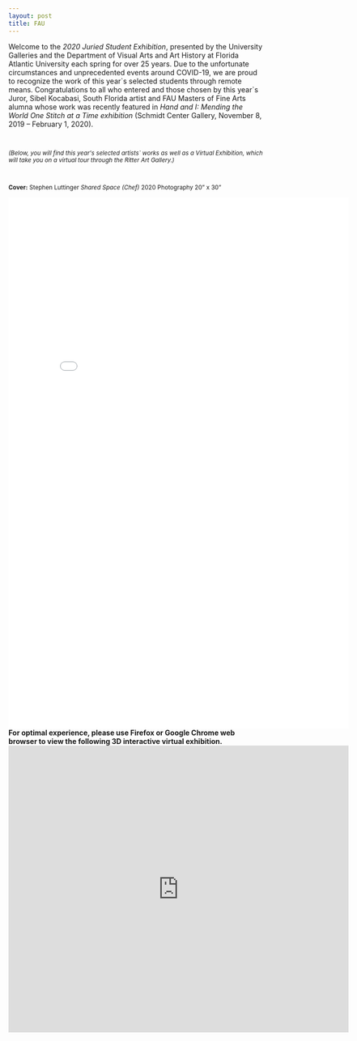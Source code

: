 ```yaml
---
layout: post
title: FAU
---
```






  
<article>
    <section className="container centered">
        <p> Welcome to the <i>2020 Juried Student Exhibition</i>, presented by the University Galleries and the Department of Visual Arts and Art History at Florida Atlantic   University each spring for over 25 years. Due to the unfortunate circumstances and unprecedented events around COVID-19, we are proud to recognize the work of this   year`s selected students through remote means. Congratulations to all who entered and those chosen by this year`s Juror, Sibel Kocabasi, South Florida artist and FAU     Masters of Fine Arts alumna whose work was recently featured in <i>Hand and I: Mending the World One Stitch at a Time exhibition</i> (Schmidt Center Gallery, November 8,   2019 – February 1, 2020).</p> 
        <br>
        <small><p><i>(Below, you will find this year's selected artists` works as well as a Virtual Exhibition, which will take you on a virtual tour through the Ritter Art   Gallery.)</i></p></small>
        <br>
      </section>
</article>
<article>
    <small><p className="centered"><b>Cover:</b> Stephen Luttinger <i> Shared Space (Chef) </i> 2020 Photography 20” x 30”</p></small>
    <iframe src="/assets/JSE2020.pdf" style="width:672px; height:1050px;" frameborder="0"></iframe>    
</article>
   

<article>
    <section className="container centered">
        <b>For optimal experience, please use Firefox or Google Chrome web browser to view the following 3D interactive virtual exhibition.</b>
    </section>
</article>

    

<div className="content">  
    <article>
      <section className="container centered">
        <iframe width="672" height="567" src="https://www.artsteps.com/embed/5e73b9fbfef0d01827b018dd/1008/567" frameborder="0" allowfullscreen></iframe>
      </section>
    </article>
</div>



